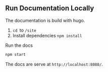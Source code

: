 ## Run Documentation Locally

The documentation is build with hugo.

1. `cd `to `/site`
2. Install dependencies `npm install`

Run the docs
```sh
npm start
```

The docs are serve at `http://localhost:8080/`.